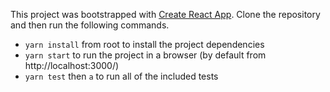 This project was bootstrapped with [Create React App](https://github.com/facebookincubator/create-react-app).
Clone the repository and then run the following commands.

* `yarn install` from root to install the project dependencies
* `yarn start` to run the project in a browser (by default from http://localhost:3000/)
* `yarn test` then `a` to run all of the included tests
